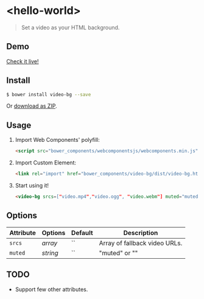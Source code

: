# &lt;hello-world&gt;

> Set a video as your HTML background.

## Demo

[Check it live!](http://hemanth.github.io/video-bg)

## Install

```sh
$ bower install video-bg --save
```

Or [download as ZIP](https://github.com/hemanth/video-bg/archive/master.zip).

## Usage

1. Import Web Components' polyfill:

    ```html
    <script src="bower_components/webcomponentsjs/webcomponents.min.js"></script>
    ```

2. Import Custom Element:

    ```html
    <link rel="import" href="bower_components/video-bg/dist/video-bg.html">
    ```

3. Start using it!

    ```html
    <video-bg srcs=["video.mp4","video.ogg", "video.webm"] muted="muted"></video-bg>
    ```

## Options

Attribute  | Options                   | Default             | Description
---        | ---                       | ---                 | ---
`srcs`     | *array*                   | ``                  | Array of fallback video URLs.
`muted`    | *string*                  | ``                  | "muted" or ""


## TODO

* Support few other attributes.
